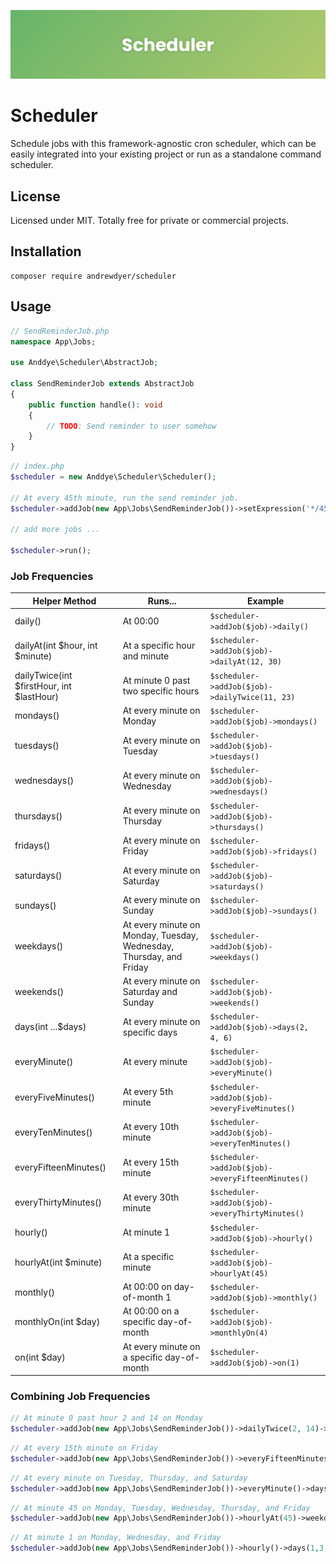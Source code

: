 ![Scheduler](https://raw.githubusercontent.com/andrewdyer/public-assets/refs/heads/main/images/covers/scheduler.png)

# Scheduler
Schedule jobs with this framework-agnostic cron scheduler, which can be easily integrated into your existing project or run as a standalone command scheduler.

## License
Licensed under MIT. Totally free for private or commercial projects.

## Installation
```text
composer require andrewdyer/scheduler
```

## Usage

```php
// SendReminderJob.php
namespace App\Jobs;

use Anddye\Scheduler\AbstractJob;

class SendReminderJob extends AbstractJob
{
    public function handle(): void
    {
        // TODO: Send reminder to user somehow
    }
}
```

```php
// index.php
$scheduler = new Anddye\Scheduler\Scheduler();

// At every 45th minute, run the send reminder job.
$scheduler->addJob(new App\Jobs\SendReminderJob())->setExpression('*/45 * * * *');

// add more jobs ...

$scheduler->run();
```

### Job Frequencies
| Helper Method | Runs... | Example |
| --- | --- | --- |
| daily()| At 00:00 | `$scheduler->addJob($job)->daily()` |
| dailyAt(int $hour, int $minute)| At a specific hour and minute | `$scheduler->addJob($job)->dailyAt(12, 30)` |
| dailyTwice(int $firstHour, int $lastHour) | At minute 0 past two specific hours | `$scheduler->addJob($job)->dailyTwice(11, 23)` |
| mondays() | At every minute on Monday | `$scheduler->addJob($job)->mondays()` |
| tuesdays() | At every minute on Tuesday | `$scheduler->addJob($job)->tuesdays()` |
| wednesdays() | At every minute on Wednesday | `$scheduler->addJob($job)->wednesdays()` |
| thursdays() | At every minute on Thursday | `$scheduler->addJob($job)->thursdays()` |
| fridays() | At every minute on Friday | `$scheduler->addJob($job)->fridays()` |
| saturdays() | At every minute on Saturday | `$scheduler->addJob($job)->saturdays()` |
| sundays() | At every minute on Sunday | `$scheduler->addJob($job)->sundays()` |
| weekdays() | At every minute on Monday, Tuesday, Wednesday, Thursday, and Friday | `$scheduler->addJob($job)->weekdays()` |
| weekends() | At every minute on Saturday and Sunday | `$scheduler->addJob($job)->weekends()` |
| days(int ...$days) | At every minute on specific days | `$scheduler->addJob($job)->days(2, 4, 6)` |
| everyMinute() | At every minute | `$scheduler->addJob($job)->everyMinute()` |
| everyFiveMinutes() | At every 5th minute | `$scheduler->addJob($job)->everyFiveMinutes()` |
| everyTenMinutes() | At every 10th minute| `$scheduler->addJob($job)->everyTenMinutes()` |
| everyFifteenMinutes() | At every 15th minute | `$scheduler->addJob($job)->everyFifteenMinutes()` |
| everyThirtyMinutes() | At every 30th minute | `$scheduler->addJob($job)->everyThirtyMinutes()` |
| hourly() | At minute 1 | `$scheduler->addJob($job)->hourly()` |
| hourlyAt(int $minute) | At a specific minute | `$scheduler->addJob($job)->hourlyAt(45)` |
| monthly() | At 00:00 on day-of-month 1 | `$scheduler->addJob($job)->monthly()` |
| monthlyOn(int $day) | At 00:00 on a specific day-of-month | `$scheduler->addJob($job)->monthlyOn(4)` |
| on(int $day) | At every minute on a specific day-of-month | `$scheduler->addJob($job)->on(1)` |

### Combining Job Frequencies
```php
// At minute 0 past hour 2 and 14 on Monday
$scheduler->addJob(new App\Jobs\SendReminderJob())->dailyTwice(2, 14)->mondays();
```

```php
// At every 15th minute on Friday
$scheduler->addJob(new App\Jobs\SendReminderJob())->everyFifteenMinutes()->fridays();
```

```php
// At every minute on Tuesday, Thursday, and Saturday
$scheduler->addJob(new App\Jobs\SendReminderJob())->everyMinute()->days(2, 4, 6);
```

```php
// At minute 45 on Monday, Tuesday, Wednesday, Thursday, and Friday
$scheduler->addJob(new App\Jobs\SendReminderJob())->hourlyAt(45)->weekdays();
```

```php
// At minute 1 on Monday, Wednesday, and Friday
$scheduler->addJob(new App\Jobs\SendReminderJob())->hourly()->days(1,3,5);
```
